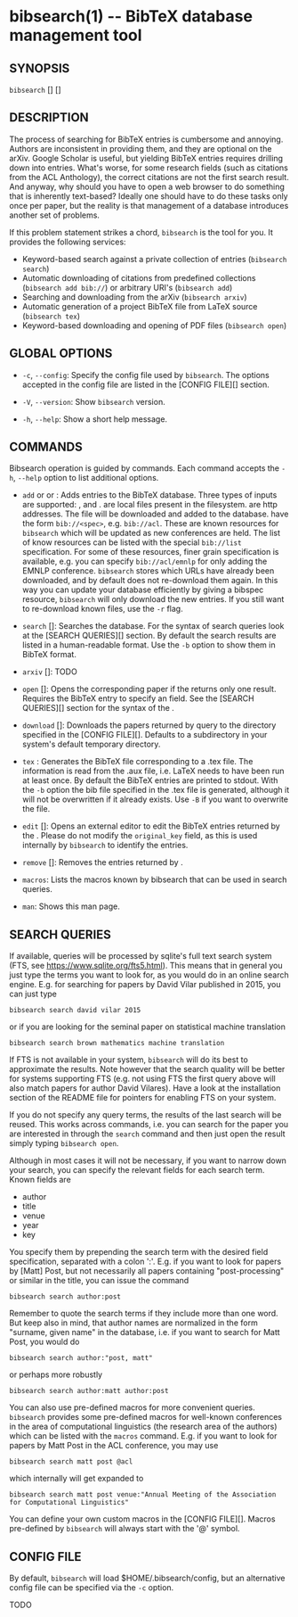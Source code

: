 bibsearch(1) -- BibTeX database management tool
===============================================

## SYNOPSIS

`bibsearch` [<global options>] <command> [<command options>]

## DESCRIPTION

The process of searching for BibTeX entries is cumbersome and annoying. Authors
are inconsistent in providing them, and they are optional on the arXiv. Google
Scholar is useful, but yielding BibTeX entries requires drilling down into
entries. What's worse, for some research fields (such as citations from the ACL
Anthology), the correct citations are not the first search result. And anyway,
why should you have to open a web browser to do something that is inherently
text-based? Ideally one should have to do these tasks only once per paper, but
the reality is that management of a database introduces another set of
problems.

If this problem statement strikes a chord, `bibsearch` is the tool for you. It
provides the following services:

* Keyword-based search against a private collection of entries (`bibsearch
  search`)
* Automatic downloading of citations from predefined collections (`bibsearch
  add bib://`) or arbitrary URI's (`bibsearch add`)
* Searching and downloading from the arXiv (`bibsearch arxiv`)
* Automatic generation of a project BibTeX file from LaTeX source (`bibsearch
  tex`)
* Keyword-based downloading and opening of PDF files (`bibsearch open`)

## GLOBAL OPTIONS

* `-c`, `--config`:
    Specify the config file used by `bibsearch`. The options accepted in the
    config file are listed in the [CONFIG FILE][] section.

* `-V`, `--version`:
    Show `bibsearch` version.

* `-h`, `--help`:
    Show a short help message.

## COMMANDS

Bibsearch operation is guided by commands. Each command accepts the `-h`,
`--help` option to list additional options.

* `add` <files> or <URLs> or <bibspecs>:
    Adds entries to the BibTeX database. Three types of inputs are supported:
    <files>, <URLs> and <bibspecs>.
    <files> are local files present in the filesystem.
    <URLs> are http addresses. The file will be downloaded and added to the
    database.
    <bibspecs> have the form `bib://<spec>`, e.g. `bib://acl`. These are known
    resources for `bibsearch` which will be updated as new conferences are
    held. The list of know resources can be listed with the special
    `bib://list` specification. For some of these resources, finer grain
    specification is available, e.g. you can specify `bib://acl/emnlp` for only
    adding the EMNLP conference.
    `bibsearch` stores which URLs have already been downloaded, and by default
    does not re-download them again. In this way you can update your database
    efficiently by giving a bibspec resource, `bibsearch` will only download
    the new entries. If you still want to re-download known files, use the `-r`
    flag.

* `search` [<query>]:
    Searches the database. For the syntax of search queries look at the [SEARCH
    QUERIES][] section. By default the search results are listed in a
    human-readable format. Use the `-b` option to show them in BibTeX format.

* `arxiv` [<query>]:
    TODO

* `open` [<query>]:
    Opens the corresponding paper if the <query> returns only one result.
    Requires the BibTeX entry to specify an <URL> field. See the [SEARCH
    QUERIES][] section for the syntax of the <query>.

* `download` [<query>]:
    Downloads the papers returned by query to the directory specified in the
    [CONFIG FILE][]. Defaults to a <bibsearch> subdirectory in your system's
    default temporary directory.

* `tex` <file>:
    Generates the BibTeX file corresponding to a .tex file. The information is
    read from the .aux file, i.e. LaTeX needs to have been run at least once.
    By default the BibTeX entries are printed to stdout. With the `-b` option
    the bib file specified in the .tex file is generated, although it will not
    be overwritten if it already exists. Use `-B` if you want to overwrite the
    file.

* `edit` [<query>]:
    Opens an external editor to edit the BibTeX entries returned by the
    <query>. Please do not modify the `original_key` field, as this is used
    internally by `bibsearch` to identify the entries.

* `remove` [<query>]:
    Removes the entries returned by <query>.

* `macros`:
    Lists the macros known by bibsearch that can be used in search queries.

* `man`:
    Shows this man page.

## SEARCH QUERIES

If available, queries will be processed by sqlite's full text search system
(FTS, see https://www.sqlite.org/fts5.html). This means that in general you just type the
terms you want to look for, as you would do in an online search engine. E.g. for
searching for papers by David Vilar published in 2015, you can just type

    bibsearch search david vilar 2015

or if you are looking for the seminal paper on statistical machine translation

    bibsearch search brown mathematics machine translation

If FTS is not available in your system, `bibsearch` will do its best to
approximate the results. Note however that the search quality will be better for
systems supporting FTS (e.g. not using FTS the first query above will also match
papers for author David Vilares). Have a look at the installation section of the
README file for pointers for enabling FTS on your system.

If you do not specify any query terms, the results of the last search will be
reused. This works across commands, i.e. you can search for the paper you are
interested in through the `search` command and then just open the result simply
typing `bibsearch open`.

Although in most cases it will not be necessary, if you want to narrow down your
search, you can specify the relevant fields for each search term. Known fields
are

* author
* title
* venue
* year
* key

You specify them by prepending the search term with the desired field
specification, separated with a colon ':'. E.g. if you want to look for papers
by [Matt] Post, but not necessarily all papers containing "post-processing" or
similar in the title, you can issue the command

    bibsearch search author:post

Remember to quote the search terms if they include more than one word. But keep
also in mind, that author names are normalized in the form "surname, given name"
in the database, i.e. if you want to search for Matt Post, you would do

    bibsearch search author:"post, matt"

or perhaps more robustly

    bibsearch search author:matt author:post

You can also use pre-defined macros for more convenient queries. `bibsearch`
provides some pre-defined macros for well-known conferences in the area of
computational linguistics (the research area of the authors) which can be listed
with the `macros` command. E.g. if you want to look for papers by Matt Post in
the ACL conference, you may use

    bibsearch search matt post @acl

which internally will get expanded to

    bibsearch search matt post venue:"Annual Meeting of the Association for Computational Linguistics"

You can define your own custom macros in the [CONFIG FILE][].  Macros
pre-defined by `bibsearch` will always start with the '@' symbol.

## CONFIG FILE

By default, `bibsearch` will load $HOME/.bibsearch/config, but an alternative
config file can be specified via the `-c` option.


TODO
